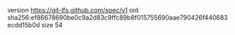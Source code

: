 version https://git-lfs.github.com/spec/v1
oid sha256:ef86678690be0c9a2d83c9ffc89b8f015755690aae790426f440683ecdd15b0d
size 54
